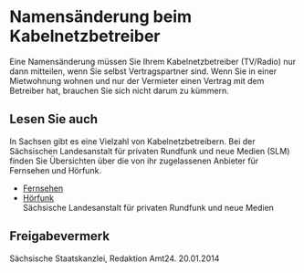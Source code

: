 # Namensänderung beim Kabelnetzbetreiber

Eine Namensänderung müssen Sie Ihrem Kabelnetzbetreiber (TV/Radio) nur dann mitteilen, wenn Sie selbst Vertragspartner sind. Wenn Sie in einer Mietwohnung wohnen und nur der Vermieter einen Vertrag mit dem Betreiber hat, brauchen Sie sich nicht darum zu kümmern.

## Lesen Sie auch

In Sachsen gibt es eine Vielzahl von Kabelnetzbetreibern. Bei der Sächsischen Landesanstalt für privaten Rundfunk und neue Medien (SLM) finden Sie Übersichten über die von ihr zugelassenen Anbieter für Fernsehen und Hörfunk.

* [Fernsehen](https://www.slm-online.de/fernsehen.html)
* [Hörfunk](https://www.slm-online.de/hoerfunk.html)  
  Sächsische Landesanstalt für privaten Rundfunk und neue Medien

## Freigabevermerk

Sächsische Staatskanzlei, Redaktion Amt24. 20.01.2014
